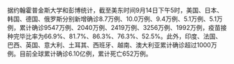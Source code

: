 据约翰霍普金斯大学和彭博统计，截至美东时间9月14日下午5时，美国、日本、韩国、德国、俄罗斯分别新增确诊8.7万例、10.0万例、9.4万例、5.1万例、5.1万例，累计确诊9547万例、2040万例、2419万例、3256万例、1992万例，疫苗接种完毕比率为66.9%、81.7%、86.3%、76.3%、52.5%。此外，印度、法国、巴西、英国、意大利、土耳其、西班牙、越南、澳大利亚累计确诊超过1000万例。目前全球累计确诊6.10亿例，累计死亡652万例。